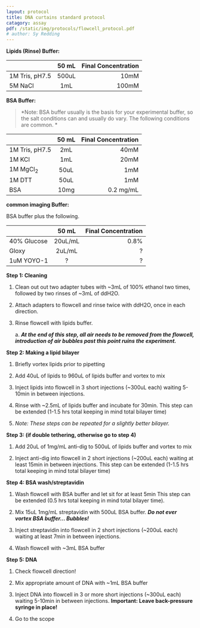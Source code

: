 ```yaml
---
layout: protocol
title: DNA curtains standard protocol 
catagory: assay 
pdf: /static/img/protocols/flowcell_protocol.pdf
# author: Sy Redding
---
```



**Lipids (Rinse) Buffer:**

|                       | 50 mL         | Final Concentration  |
| -------------         |:-------------:| -----:|
| 1M Tris, pH7.5        | 500uL         | 10mM    |
| 5M NaCl               | 1mL           |   100mM |


**BSA Buffer:**

> *Note: BSA buffer usually is the basis for your experimental buffer,
> so the salt conditions can and usually do vary. The following
> conditions are common. *

|                       | 50 mL         | Final Concentration  |
| -------------         |:-------------:| ---------:    |
| 1M Tris, pH7.5        | 2mL           |   40mM        |
| 1M KCl                | 1mL           |   20mM        |
| 1M MgCl<sub>2</sub>   | 50uL          |   1mM         |
| 1M DTT                | 50uL          |   1mM         |
| BSA                   | 10mg          |   0.2 mg/mL         |

**common imaging Buffer:**

BSA buffer plus the following.

|                       | 50 mL         | Final Concentration  |
| -------------         |:-------------:| ---------:    |
| 40% Glucose           | 20uL/mL       |   0.8%        |
| Gloxy                 | 2uL/mL        |   ?        |
| 1uM YOYO-1            | ?       |   ?        |


**Step 1: Cleaning**

1.  Clean out out two adapter tubes with \~3mL of 100% ethanol two
    times, followed by two rinses of \~3mL of ddH2O.

2.  Attach adapters to flowcell and rinse twice with ddH2O, once in each
    direction.

3.  Rinse flowcell with lipids buffer.

    a.  ***At the end of this step, all air needs to be removed from the
        flowcell, introduction of air bubbles past this point ruins the
        experiment.***

**Step 2: Making a lipid bilayer**

1.  Briefly vortex lipids prior to pipetting

2.  Add 40uL of lipids to 960uL of lipids buffer and vortex to mix

3.  Inject lipids into flowcell in 3 short injections (\~300uL each)
    waiting 5-10min in between injections.

4.  Rinse with \~2.5mL of lipids buffer and incubate for 30min. This
    step can be extended (1-1.5 hrs total keeping in mind total bilayer
    time)

5.  *Note: These steps can be repeated for a slightly better bilayer.*

**Step 3: (if double tethering, otherwise go to step 4)**

1.  Add 20uL of 1mg/mL anti-dig to 500uL of lipids buffer and vortex to
    mix

2.  Inject anti-dig into flowcell in 2 short injections (\~200uL each)
    waiting at least 15min in between injections. This step can be
    extended (1-1.5 hrs total keeping in mind total bilayer time)

**Step 4: BSA wash/streptavidin**

1.  Wash flowcell with BSA buffer and let sit for at least 5min This
    step can be extended (0.5 hrs total keeping in mind total bilayer
    time).

2.  Mix 15uL 1mg/mL streptavidin with 500uL BSA buffer. ***Do not ever
    vortex BSA buffer… Bubbles!***

3.  Inject streptavidin into flowcell in 2 short injections (\~200uL
    each) waiting at least 7min in between injections.

4.  Wash flowcell with \~3mL BSA buffer

**Step 5: DNA**

1.  Check flowcell direction!

2.  Mix appropriate amount of DNA with \~1mL BSA buffer

3.  Inject DNA into flowcell in 3 or more short injections (\~300uL
    each) waiting 5-10min in between injections. **Important: Leave
    back-pressure syringe in place!**

4.  Go to the scope






